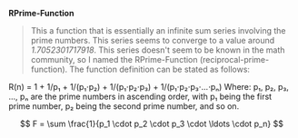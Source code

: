 **RPrime-Function**
>This a function that is essentially an infinite sum series involving the prime numbers. This series seems to converge to a value around *1.7052301717918*. This series doesn't seem to be known in the math community, so I named the RPrime-Function (reciprocal-prime-function).
>The function definition can be stated as follows:

>
R(n) = 1 + 1/p₁ + 1/(p₁⋅p₂) + 1/(p₁⋅p₂⋅p₃) + 1/(p₁⋅p₂⋅p₃⋅...⋅pₙ) 
Where:
p₁, p₂, p₃, ..., pₙ are the prime numbers in ascending order, 
with p₁ being the first prime number, p₂ being the second prime number, and so on.

$$
F = \sum \frac{1}{p_1 \cdot p_2 \cdot p_3 \cdot \ldots \cdot p_n}
$$